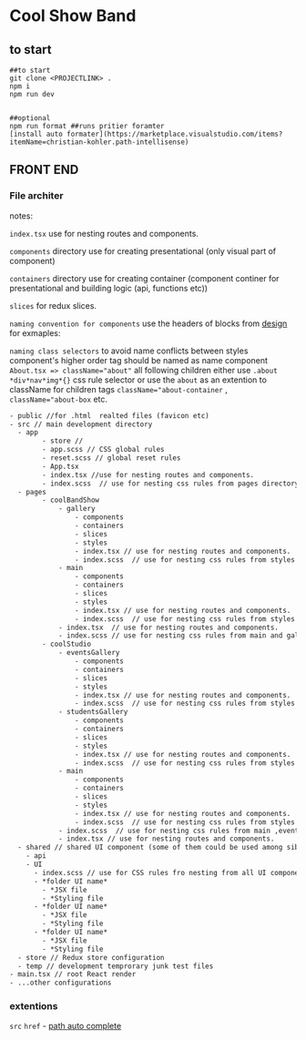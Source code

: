 # Cool Show Band

## to start

```cli
##to start
git clone <PROJECTLINK> .
npm i
npm run dev


##optional
npm run format ##runs pritier foramter
[install auto formater](https://marketplace.visualstudio.com/items?itemName=christian-kohler.path-intellisense)
```

## FRONT END

### File architer

notes:

`index.tsx` use for nesting routes and components.

`components` directory use for creating presentational (only visual part of component)

`containers` directory use for creating container (component continer for presentational and building logic (api, functions etc))

`slices` for redux slices.

`naming convention for components` use the headers of blocks from [design](https://www.figma.com/file/tK8z28UrBr1hoOoFG3oz0P/My-Cool-Band?node-id=0%3A1&mode=dev) for exmaples:

`naming class selectors` to avoid name conflicts between styles component's higher order tag should be named as name component `About.tsx => className="about"` all following children either use `.about *div*nav*img*{}` css rule selector or use the `about` as an extention to className for children tags `className="about-container` , `className="about-box` etc.

```txt
- public //for .html  realted files (favicon etc)
- src // main development directory
  - app
        - store //
        - app.scss // CSS global rules
        - reset.scss // global reset rules
        - App.tsx
        - index.tsx //use for nesting routes and components.
        - index.scss  // use for nesting css rules from pages directory.
  - pages
        - coolBandShow
            - gallery
                - components
                - containers
                - slices
                - styles
                - index.tsx // use for nesting routes and components.
                - index.scss  // use for nesting css rules from styles directory.
            - main
                - components
                - containers
                - slices
                - styles
                - index.tsx // use for nesting routes and components.
                - index.scss  // use for nesting css rules from styles directory.
            - index.tsx  // use for nesting routes and components.
            - index.scss // use for nesting css rules from main and gallery directory.
        - coolStudio
            - eventsGallery
                - components
                - containers
                - slices
                - styles
                - index.tsx // use for nesting routes and components.
                - index.scss  // use for nesting css rules from styles directory.
            - studentsGallery
                - components
                - containers
                - slices
                - styles
                - index.tsx // use for nesting routes and components.
                - index.scss  // use for nesting css rules from styles directory.
            - main
                - components
                - containers
                - slices
                - styles
                - index.tsx // use for nesting routes and components.
                - index.scss  // use for nesting css rules from styles directory.
            - index.scss  // use for nesting css rules from main ,eventsGallery and studentsGallery directory.
            - index.tsx // use for nesting routes and components.
  - shared // shared UI component (some of them could be used among sibling UI components)
    - api
    - UI
      - index.scss // use for CSS rules fro nesting from all UI components;
      - *folder UI name*
        - *JSX file
        - *Styling file
      - *folder UI name*
        - *JSX file
        - *Styling file
      - *folder UI name*
        - *JSX file
        - *Styling file
  - store // Redux store configuration
  - temp // development temprorary junk test files
- main.tsx // root React render
- ...other configurations
```

### extentions

`src` `href` - [path auto complete](https://marketplace.visualstudio.com/items?itemName=christian-kohler.path-intellisense)
